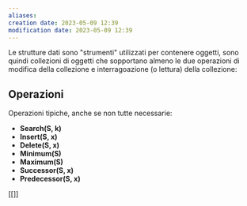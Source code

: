 ```yaml
---
aliases: 
creation date: 2023-05-09 12:39
modification date: 2023-05-09 12:39
---
```


Le strutture dati sono "strumenti" utilizzati per contenere oggetti, sono quindi collezioni di oggetti che sopportano almeno le due operazioni di modifica della collezione e interragoazione (o lettura) della collezione:


## Operazioni
Operazioni tipiche, anche se non tutte necessarie:

- **Search(S, k)**
- **Insert(S, x)**
- **Delete(S, x)**
- **Minimum(S)**
- **Maximum(S)**
- **Successor(S, x)**
- **Predecessor(S, x)**

[[]]
